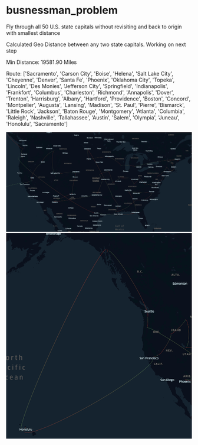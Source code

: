 # busnessman_problem
Fly through all 50 U.S. state capitals without revisiting and back to origin with smallest distance

Calculated Geo Distance between any two state capitals. Working on next step

Min Distance: 19581.90 Miles 

Route:
['Sacramento', 'Carson City', 'Boise', 'Helena', 'Salt Lake City', 'Cheyenne', 'Denver', 'Santa Fe', 'Phoenix', 'Oklahoma City', 'Topeka', 'Lincoln', 'Des Monies', 'Jefferson City', 'Springfield', 'Indianapolis', 'Frankfort', 'Columbus', 'Charleston', 'Richmond', 'Annapolis', 'Dover', 'Trenton', 'Harrisburg', 'Albany', 'Hartford', 'Providence', 'Boston', 'Concord', 'Montpelier', 'Augusta', 'Lansing', 'Madison', 'St. Paul', 'Pierre', 'Bismarck', 'Little Rock', 'Jackson', 'Baton Rouge', 'Montgomery', 'Atlanta', 'Columbia', 'Raleigh', 'Nashville', 'Tallahassee', 'Austin', 'Salem', 'Olympia', 'Juneau', 'Honolulu', 'Sacramento']

 ![Screenshot](/Mapping/travelman1.png)
  ![Screenshot](/Mapping/travelman2.png)